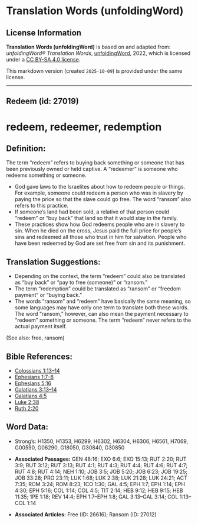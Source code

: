 # Translation Words (unfoldingWord)

## License Information

**Translation Words (unfoldingWord)** is based on and adapted from: _unfoldingWord® Translation Words_, [unfoldingWord](https://unfoldingword.org/utw), 2022, which is licensed under a [CC BY-SA 4.0 license](https://creativecommons.org/licenses/by-sa/4.0/legalcode.en).

This markdown version (created `2025-10-09`) is provided under the same license.



--------------------------------

## Redeem (id: 27019)

redeem, redeemer, redemption
============================

Definition:
-----------

The term “redeem” refers to buying back something or someone that has been previously owned or held captive. A “redeemer” is someone who redeems something or someone.

* God gave laws to the Israelites about how to redeem people or things. For example, someone could redeem a person who was in slavery by paying the price so that the slave could go free. The word “ransom” also refers to this practice.
* If someone’s land had been sold, a relative of that person could “redeem” or “buy back” that land so that it would stay in the family.
* These practices show how God redeems people who are in slavery to sin. When he died on the cross, Jesus paid the full price for people’s sins and redeemed all those who trust in him for salvation. People who have been redeemed by God are set free from sin and its punishment.

Translation Suggestions:
------------------------

* Depending on the context, the term “redeem” could also be translated as “buy back” or “pay to free (someone)” or “ransom.”
* The term “redemption” could be translated as “ransom” or “freedom payment” or “buying back.”
* The words “ransom” and “redeem” have basically the same meaning, so some languages may have only one term to translate both these words. The word “ransom,” however, can also mean the payment necessary to “redeem” something or someone. The term “redeem” never refers to the actual payment itself.

(See also: free, ransom)

Bible References:
-----------------

* [Colossians 1:13–14](https://ref.ly/Col1:13-Col1:14)
* [Ephesians 1:7–8](https://ref.ly/Eph1:7-Eph1:8)
* [Ephesians 5:16](https://ref.ly/Eph5:16)
* [Galatians 3:13–14](https://ref.ly/Gal3:13-Gal3:14)
* [Galatians 4:5](https://ref.ly/Gal4:5)
* [Luke 2:38](https://ref.ly/Luke2:38)
* [Ruth 2:20](https://ref.ly/Ruth2:20)

Word Data:
----------

* Strong’s: H1350, H1353, H6299, H6302, H6304, H6306, H6561, H7069, G00590, G06290, G18050, G30840, G30850

* **Associated Passages:** GEN 48:16; EXO 6:6; EXO 15:13; RUT 2:20; RUT 3:9; RUT 3:12; RUT 3:13; RUT 4:1; RUT 4:3; RUT 4:4; RUT 4:6; RUT 4:7; RUT 4:8; RUT 4:14; NEH 1:10; JOB 3:5; JOB 5:20; JOB 6:23; JOB 19:25; JOB 33:28; PRO 23:11; LUK 1:68; LUK 2:38; LUK 21:28; LUK 24:21; ACT 7:35; ROM 3:24; ROM 8:23; 1CO 1:30; GAL 4:5; EPH 1:7; EPH 1:14; EPH 4:30; EPH 5:16; COL 1:14; COL 4:5; TIT 2:14; HEB 9:12; HEB 9:15; HEB 11:35; 1PE 1:18; REV 14:4; EPH 1:7–EPH 1:8; GAL 3:13–GAL 3:14; COL 1:13–COL 1:14
* **Associated Articles:** Free (ID: 26616); Ransom (ID: 27012)

